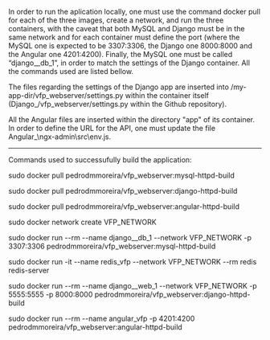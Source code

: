 In order to run the aplication locally, one must use the command docker pull for each of the three images, create a network, and run the three containers, with the caveat that both MySQL and Django must be in the same network and for each container must define the port (where the MySQL one is expected to be 3307:3306, the Django one 8000:8000 and the Angular one 4201:4200). Finally, the MySQL one must be called “django\_\_db\_1”, in order to match the settings of the Django container. All the commands used are listed bellow.

The files regarding the settings of the Django app are inserted into /my-app-dir/vfp_webserver/settings.py within the container itself (Django_/vfp_webserver/settings.py within the Github repository).

All the Angular files are inserted within the directory "app" of its container. In order to define the URL for the API, one must update the file Angular_\ngx-admin\src\env.js.

----------------

Commands used to successufully build the application:

  sudo docker pull pedrodmmoreira/vfp_webserver:mysql-httpd-build

  sudo docker pull pedrodmmoreira/vfp_webserver:django-httpd-build

  sudo docker pull pedrodmmoreira/vfp_webserver:angular-httpd-build

  sudo docker network create VFP_NETWORK  

  sudo docker run --rm --name django__db_1 --network VFP_NETWORK -p 3307:3306 pedrodmmoreira/vfp_webserver:mysql-httpd-build 
  
  sudo docker run -it --name redis_vfp --network VFP_NETWORK --rm redis redis-server

  sudo docker run --rm  --name django__web_1 --network VFP_NETWORK -p 5555:5555 -p 8000:8000 pedrodmmoreira/vfp_webserver:django-httpd-build 

  sudo docker run --rm --name angular_vfp -p 4201:4200 pedrodmmoreira/vfp_webserver:angular-httpd-build
  

